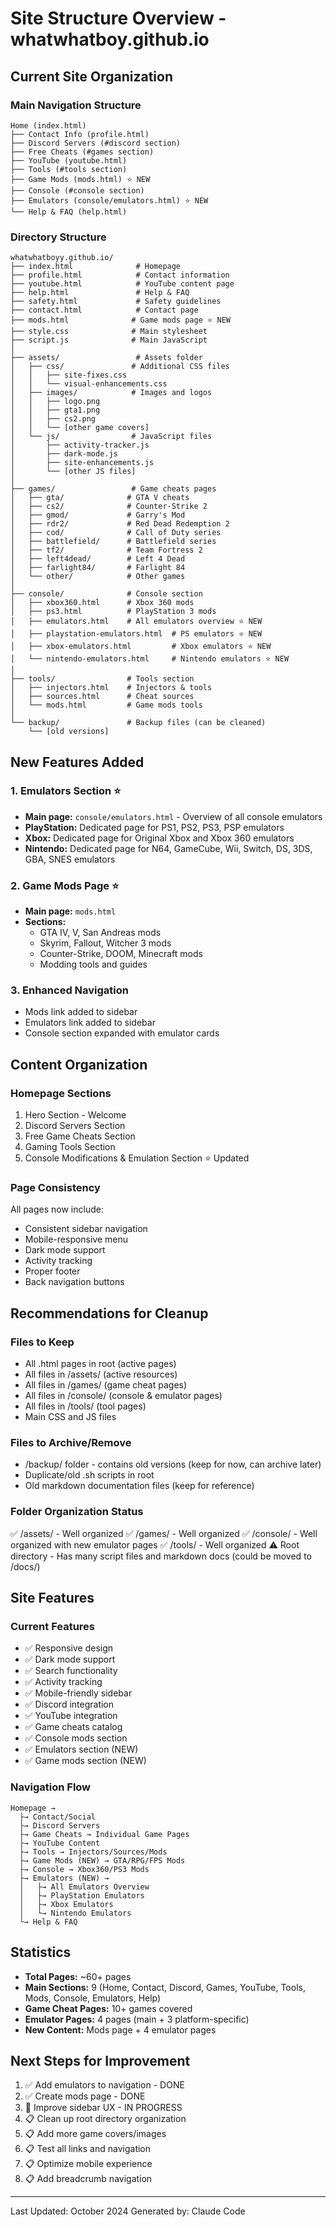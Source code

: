 # Site Structure Overview - whatwhatboy.github.io

## Current Site Organization

### Main Navigation Structure
```
Home (index.html)
├── Contact Info (profile.html)
├── Discord Servers (#discord section)
├── Free Cheats (#games section)
├── YouTube (youtube.html)
├── Tools (#tools section)
├── Game Mods (mods.html) ⭐ NEW
├── Console (#console section)
├── Emulators (console/emulators.html) ⭐ NEW
└── Help & FAQ (help.html)
```

### Directory Structure

```
whatwhatboyy.github.io/
├── index.html              # Homepage
├── profile.html            # Contact information
├── youtube.html            # YouTube content page
├── help.html               # Help & FAQ
├── safety.html             # Safety guidelines
├── contact.html            # Contact page
├── mods.html              # Game mods page ⭐ NEW
├── style.css              # Main stylesheet
├── script.js              # Main JavaScript
│
├── assets/                 # Assets folder
│   ├── css/               # Additional CSS files
│   │   ├── site-fixes.css
│   │   └── visual-enhancements.css
│   ├── images/            # Images and logos
│   │   ├── logo.png
│   │   ├── gta1.png
│   │   ├── cs2.png
│   │   └── [other game covers]
│   └── js/                # JavaScript files
│       ├── activity-tracker.js
│       ├── dark-mode.js
│       ├── site-enhancements.js
│       └── [other JS files]
│
├── games/                 # Game cheats pages
│   ├── gta/              # GTA V cheats
│   ├── cs2/              # Counter-Strike 2
│   ├── gmod/             # Garry's Mod
│   ├── rdr2/             # Red Dead Redemption 2
│   ├── cod/              # Call of Duty series
│   ├── battlefield/      # Battlefield series
│   ├── tf2/              # Team Fortress 2
│   ├── left4dead/        # Left 4 Dead
│   ├── farlight84/       # Farlight 84
│   └── other/            # Other games
│
├── console/              # Console section
│   ├── xbox360.html      # Xbox 360 mods
│   ├── ps3.html          # PlayStation 3 mods
│   ├── emulators.html    # All emulators overview ⭐ NEW
│   ├── playstation-emulators.html  # PS emulators ⭐ NEW
│   ├── xbox-emulators.html         # Xbox emulators ⭐ NEW
│   └── nintendo-emulators.html     # Nintendo emulators ⭐ NEW
│
├── tools/                # Tools section
│   ├── injectors.html    # Injectors & tools
│   ├── sources.html      # Cheat sources
│   └── mods.html         # Game mods tools
│
└── backup/               # Backup files (can be cleaned)
    └── [old versions]
```

## New Features Added

### 1. Emulators Section ⭐
- **Main page:** `console/emulators.html` - Overview of all console emulators
- **PlayStation:** Dedicated page for PS1, PS2, PS3, PSP emulators
- **Xbox:** Dedicated page for Original Xbox and Xbox 360 emulators
- **Nintendo:** Dedicated page for N64, GameCube, Wii, Switch, DS, 3DS, GBA, SNES emulators

### 2. Game Mods Page ⭐
- **Main page:** `mods.html`
- **Sections:**
  - GTA IV, V, San Andreas mods
  - Skyrim, Fallout, Witcher 3 mods
  - Counter-Strike, DOOM, Minecraft mods
  - Modding tools and guides

### 3. Enhanced Navigation
- Mods link added to sidebar
- Emulators link added to sidebar
- Console section expanded with emulator cards

## Content Organization

### Homepage Sections
1. Hero Section - Welcome
2. Discord Servers Section
3. Free Game Cheats Section
4. Gaming Tools Section
5. Console Modifications & Emulation Section ⭐ Updated

### Page Consistency
All pages now include:
- Consistent sidebar navigation
- Mobile-responsive menu
- Dark mode support
- Activity tracking
- Proper footer
- Back navigation buttons

## Recommendations for Cleanup

### Files to Keep
- All .html pages in root (active pages)
- All files in /assets/ (active resources)
- All files in /games/ (game cheat pages)
- All files in /console/ (console & emulator pages)
- All files in /tools/ (tool pages)
- Main CSS and JS files

### Files to Archive/Remove
- /backup/ folder - contains old versions (keep for now, can archive later)
- Duplicate/old .sh scripts in root
- Old markdown documentation files (keep for reference)

### Folder Organization Status
✅ /assets/ - Well organized
✅ /games/ - Well organized
✅ /console/ - Well organized with new emulator pages
✅ /tools/ - Well organized
⚠️ Root directory - Has many script files and markdown docs (could be moved to /docs/)

## Site Features

### Current Features
- ✅ Responsive design
- ✅ Dark mode support
- ✅ Search functionality
- ✅ Activity tracking
- ✅ Mobile-friendly sidebar
- ✅ Discord integration
- ✅ YouTube integration
- ✅ Game cheats catalog
- ✅ Console mods section
- ✅ Emulators section (NEW)
- ✅ Game mods section (NEW)

### Navigation Flow
```
Homepage →
  ├→ Contact/Social
  ├→ Discord Servers
  ├→ Game Cheats → Individual Game Pages
  ├→ YouTube Content
  ├→ Tools → Injectors/Sources/Mods
  ├→ Game Mods (NEW) → GTA/RPG/FPS Mods
  ├→ Console → Xbox360/PS3 Mods
  ├→ Emulators (NEW) →
  │   ├→ All Emulators Overview
  │   ├→ PlayStation Emulators
  │   ├→ Xbox Emulators
  │   └→ Nintendo Emulators
  └→ Help & FAQ
```

## Statistics

- **Total Pages:** ~60+ pages
- **Main Sections:** 9 (Home, Contact, Discord, Games, YouTube, Tools, Mods, Console, Emulators, Help)
- **Game Cheat Pages:** 10+ games covered
- **Emulator Pages:** 4 pages (main + 3 platform-specific)
- **New Content:** Mods page + 4 emulator pages

## Next Steps for Improvement

1. ✅ Add emulators to navigation - DONE
2. ✅ Create mods page - DONE
3. 🔄 Improve sidebar UX - IN PROGRESS
4. 📋 Clean up root directory organization
5. 📋 Add more game covers/images
6. 📋 Test all links and navigation
7. 📋 Optimize mobile experience
8. 📋 Add breadcrumb navigation

---
Last Updated: October 2024
Generated by: Claude Code
